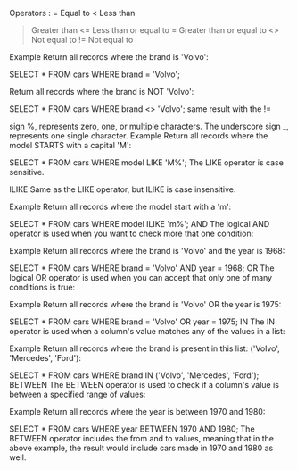 Operators :
=	Equal to
<	Less than
>	Greater than
<=	Less than or equal to
>=	Greater than or equal to
<>	Not equal to
!=	Not equal to

Example
Return all records where the brand is 'Volvo':

SELECT * FROM cars
WHERE brand = 'Volvo';

Return all records where the brand is NOT 'Volvo':

SELECT * FROM cars
WHERE brand <> 'Volvo';
same result with the != 

sign %, represents zero, one, or multiple characters.
The underscore sign _, represents one single character.
Example
Return all records where the model STARTS with a capital 'M':

SELECT * FROM cars
WHERE model LIKE 'M%';
The LIKE operator is case sensitive.

ILIKE
Same as the LIKE operator, but ILIKE is case insensitive.

Example
Return all records where the model start with a 'm':

SELECT * FROM cars
WHERE model ILIKE 'm%';
AND
The logical AND operator is used when you want to check more that one condition:

Example
Return all records where the brand is 'Volvo' and the year is 1968:

SELECT * FROM cars
WHERE brand = 'Volvo' AND year = 1968;
OR
The logical OR operator is used when you can accept that only one of many conditions is true:

Example
Return all records where the brand is 'Volvo' OR the year is 1975:

SELECT * FROM cars
WHERE brand = 'Volvo' OR year = 1975;
IN
The IN operator is used when a column's value matches any of the values in a list:

Example
Return all records where the brand is present in this list: ('Volvo', 'Mercedes', 'Ford'):

SELECT * FROM cars
WHERE brand IN ('Volvo', 'Mercedes', 'Ford');
BETWEEN
The BETWEEN operator is used to check if a column's value is between a specified range of values:

Example
Return all records where the year is between 1970 and 1980:

SELECT * FROM cars
WHERE year BETWEEN 1970 AND 1980;
The BETWEEN operator includes the from and to values, meaning that in the above example, the result would include cars made in 1970 and 1980 as well.
